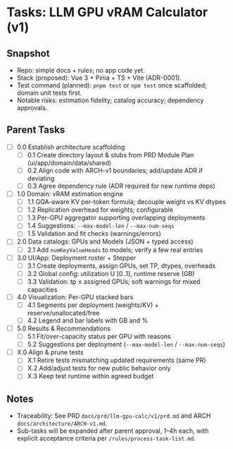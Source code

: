 # Tasks: LLM GPU vRAM Calculator (v1)

## Snapshot

- Repo: simple docs + rules; no app code yet.
- Stack (proposed): Vue 3 + Pinia + TS + Vite (ADR-0001).
- Test command (planned): `pnpm test` or `npm test` once scaffolded; domain unit tests first.
- Notable risks: estimation fidelity; catalog accuracy; dependency approvals.

## Parent Tasks

- [ ] 0.0 Establish architecture scaffolding
  - [ ] 0.1 Create directory layout & stubs from PRD Module Plan (ui/app/domain/data/shared)
  - [ ] 0.2 Align code with ARCH-v1 boundaries; add/update ADR if deviating
  - [ ] 0.3 Agree dependency rule (ADR required for new runtime deps)

- [ ] 1.0 Domain: vRAM estimation engine
  - [ ] 1.1 GQA-aware KV per-token formula; decouple weight vs KV dtypes
  - [ ] 1.2 Replication overhead for weights; configurable
  - [ ] 1.3 Per-GPU aggregator supporting overlapping deployments
  - [ ] 1.4 Suggestions: `--max-model-len` / `--max-num-seqs`
  - [ ] 1.5 Validation and fit checks (warnings/errors)

- [ ] 2.0 Data catalogs: GPUs and Models (JSON + typed access)
  - [ ] 2.1 Add `numKeyValueHeads` to models; verify a few real entries

- [ ] 3.0 UI/App: Deployment roster + Stepper
  - [ ] 3.1 Create deployments, assign GPUs, set TP, dtypes, overheads
  - [ ] 3.2 Global config: utilization U [0..1], runtime reserve (GB)
  - [ ] 3.3 Validation: tp ≤ assigned GPUs; soft warnings for mixed capacities

- [ ] 4.0 Visualization: Per-GPU stacked bars
  - [ ] 4.1 Segments per deployment (weights/KV) + reserve/unallocated/free
  - [ ] 4.2 Legend and bar labels with GB and %

- [ ] 5.0 Results & Recommendations
  - [ ] 5.1 Fit/over-capacity status per GPU with reasons
  - [ ] 5.2 Suggestions per deployment (`--max-model-len` / `--max-num-seqs`)

- [ ] X.0 Align & prune tests
  - [ ] X.1 Retire tests mismatching updated requirements (same PR)
  - [ ] X.2 Add/adjust tests for new public behavior only
  - [ ] X.3 Keep test runtime within agreed budget

## Notes

- Traceability: See PRD `docs/prd/llm-gpu-calc/v1/prd.md` and ARCH `docs/architecture/ARCH-v1.md`.
- Sub-tasks will be expanded after parent approval, 1–4h each, with explicit acceptance criteria per `/rules/process-task-list.md`.
